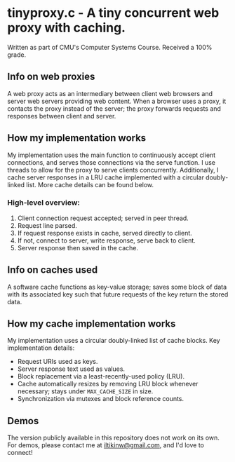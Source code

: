 # tinyproxy.c - A tiny concurrent web proxy with caching.
Written as part of CMU's Computer Systems Course. Received a 100% grade.
## Info on web proxies
A web proxy acts as an intermediary between client web browsers and server web servers providing web content. When a browser uses a proxy, it contacts the proxy instead of the server; the proxy forwards requests and responses between client and server.
## How my implementation works
My implementation uses the main function to continuously accept client connections, and serves those connections via the serve function. I use threads to allow for the proxy to serve clients concurrently. Additionally, I cache server responses in a LRU cache implemented with a circular doubly-linked list. More cache details can be found below.
### High-level overview:
1. Client connection request accepted; served in peer thread.
2. Request line parsed.
3. If request response exists in cache, served directly to client.
4. If not, connect to server, write response, serve back to client.
5. Server response then saved in the cache.
## Info on caches used
A software cache functions as key-value storage; saves some block of data with its associated key such that future requests of the key return the stored data.
## How my cache implementation works
My implementation uses a circular doubly-linked list of cache blocks.
Key implementation details:
* Request URIs used as keys.
* Server response text used as values.
* Block replacement via a least-recently-used policy (LRU).
* Cache automatically resizes by removing LRU block whenever necessary; stays under ```MAX_CACHE_SIZE``` in size.
* Synchronization via mutexes and block reference counts.
## Demos
The version publicly available in this repository does not work on its own. For demos, please contact me at iltikinw@gmail.com, and I'd love to connect!